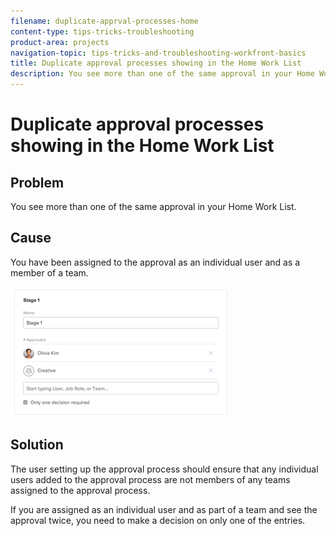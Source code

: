 ```yaml
---
filename: duplicate-apprval-processes-home
content-type: tips-tricks-troubleshooting
product-area: projects
navigation-topic: tips-tricks-and-troubleshooting-workfront-basics
title: Duplicate approval processes showing in the Home Work List
description: You see more than one of the same approval in your Home Work List.
---
```


# Duplicate approval processes showing in the Home Work List

## Problem

You see more than one of the same approval in your Home Work List.

## Cause

You have been assigned to the approval as an individual user and as a member of a team.

![](assets/stages-approval-350x208.png)

## Solution

The user setting up the approval process should ensure that any individual users added to the approval process are not members of any teams assigned to the approval process.

If you are assigned as an individual user and as part of a team and see the approval twice, you need to make a decision on only one of the entries.
